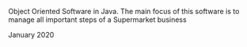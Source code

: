 Object Oriented Software in Java. The main focus of this software is to manage all important steps of a Supermarket business

January 2020
